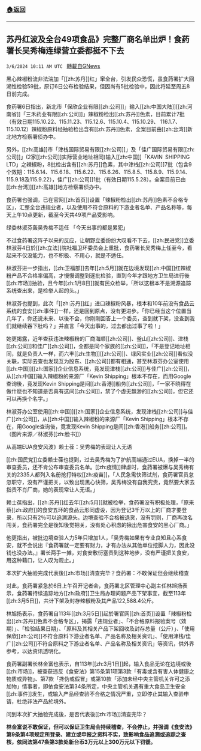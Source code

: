 ###  [:house:返回](README.md)
---


## 苏丹红波及全台49项食品》完整厂商名单出炉！食药署长吴秀梅连绿营立委都挺不下去
`3/6/2024 10:11 AM UTC ` [轉載自GNews](https://gnews.org/articles/2370274)

黑心辣椒粉流非法湍加「[[zh:苏丹]]红」窜全台，引发民众恐慌，虽食药署扩大回溯性检验59批，原订6日公布检验结果，但因尚有5批检验中，因此将延至周五8日前完成。

食药署6日指出，新北市「保欣企业有限[[zh:公司]]」输入[[zh:中国大陆]][[zh:河南省]]「三禾药业有限[[zh:公司]]」辣椒粉检出[[zh:苏丹]]色素，目前累计7批（有效日期115.10.22、115.11.23、115.12.6、115.10.4、115.10.29、 116.1.7、115.10.12）辣椒粉原料经抽验检出含有[[zh:苏丹]]色素，全案目前由[[zh:台湾]]新北地方检察署侦办中。

另外，[[zh:高雄]]市「津栈国际贸易有限[[zh:公司]]」及「佳广国际贸易有限[[zh:公司]]」(2家[[zh:公司]]实际营业地址相同)输入[[zh:中国]]「KAVIN SHIPPING LTD」之辣椒粉，8批检出含有[[zh:苏丹]]色素，其中津栈[[zh:公司]]7批（包含9个效期：115.6.14、115.6.18、115.6.22、115.6.26、115.8.5、115.8.9、115.9.14、115.9.18及115.9.22），佳广[[zh:公司]]1批（有效日期115.5.28）。全案目前已由[[zh:台湾]][[zh:高雄]]地方检察署侦办中。

食药署也强调，已在官网[[zh:首页]]设置「辣椒粉检出[[zh:苏丹]]色素不合格专区」，汇整全台违规业者，以及使用不符合原料的下游业者名单、产品名称等，每天上午10点更新，截至今天共49项产品受影响。

绿委林淑芬轰吴秀梅不适任 「今天出事的都是累犯」

不过食药署这阵子以来的反应，让朝野立委纷纷大叹看不下去，[[zh:民进党]]立委林淑芬4日於[[zh:立法]]院社福卫环委员会上重批，食药署长吴秀梅上任至今，看起来不仅没能力，也不积极、不用心，就是不适任。

林淑芬进一步指出，[[zh:卫福部]]去年[[zh:5月]]就在边境发现[[zh:中国]]红辣椒粉产品不合格率偏高，才慢慢调整到逐批检验，直到今年才跟地方卫生局进行後[[zh:市场]]抽验，且今年[[zh:1月8日]]就有民众检举，「所以这根本不是溯源追踪系统查出来，是检举人起的头。」

林淑芬也提到，此次「[[zh:苏丹]]红」进口辣椒粉风暴，根本和10年前没有食品云系统的食安[[zh:事件]]一样，还是回到原点，没有更进步。「你已经当这个位置当几年了，你还说未来、以後不会，你刚刚回答上一个委员，查到就下架，没查到我们就继续吞下肚吗？」并直言「今天出事的，过去都出过事了啦！」

她更揭露，近年查获违法辣椒粉的厂商海顺[[zh:公司]]、釜山[[zh:公司]]、津栈[[zh:公司]]和佳广[[zh:公司]]，全都是同个家族的[[zh:公司]]，「不是登记地址相同，就是负责人一样，而六丰[[zh:生物]][[zh:公司]]、绿风实业[[zh:公司]]看似没关联，实际去查也发现互为股东、[[zh:公司]]都有相通，甚至林淑芬办公室使用[[zh:中国]][[zh:国家]]企业信息系统，竟发现津栈[[zh:公司]]与佳广[[zh:公司]]，从[[zh:中国]]输入辣椒粉的来源厂「Kevin Shipping」根本不存在，而用Google查询後，竟发现Kevin Shipping是间[[zh:香港]]船务[[zh:公司]]，「一家不晓得在做什麽也不知道是否真有这间[[zh:公司]]，禁了个虚无飘渺的[[zh:公司]]，但它还可以再换个名字。」

林淑芬办公室使用[[zh:中国]][[zh:国家]]企业信息系统，发现津栈[[zh:公司]]与佳广[[zh:公司]]，从[[zh:中国]]输入辣椒粉的来源厂「Kevin Shipping」根本不存在，用Google查询後，竟发现Kevin Shipping是间[[zh:香港]]船务[[zh:公司]]。（图片来源／林淑芬[[zh:脸书]]）

从高端EUA食安风波》赖士葆：吴秀梅的表现让人无语

[[zh:国民党]]立委赖士葆也提到，过去吴秀梅为了护航高端通过EUA，换掉一半的审查委员，还不肯公布审查委员名单。[[zh:疫情]]肆虐时，食药署被爆与吴秀梅有关的2335人都列入名册抢打特权[[zh:疫苗]]，「人民急需快筛试剂，食药署官员怠忽职守，没有严谨把关，以致出现黑心快筛，吴秀梅没有自我究责，竟然要大家去指责不肖厂商，她的表现常让人无语。」

赖士葆指出，[[zh:苏丹]]红去年[[zh:5月]]就被检举，食药署没有积极处理，「原来蔡[[zh:政府]]的食安五环的食品云形同虚设，因为登记3千万以上的厂商才要登录，所以只有2％可以追溯源头。边境查验不合格被退货，没有罚则，厂商再改名闯关，食药署完全是後知後觉把关，没有处心积虑的揪出危害食安的黑心厂商。」

他更指出，被批边境查验人力5年只增加1人，「吴秀梅如果有专业良知且心系食安，就不会说出『食药署就一定要有财力，才有办法从其他单位挖脚人力，因此没钱也没办法。』署长两手一摊，对食安敷衍塞责到这种地步，没有严谨把关食安，用这种藉口，让人叹为观止。」

本次扩大抽验完成代表後[[zh:市场]]清查完毕？食药署：不敢保证但会继续稽查

对此，食药署紧急於6日上午召开记者会，食药署北区管理中心副主任林旭扬表示，食药署持续追踪地方[[zh:政府]]卫生局办理问题产品下架事宜，截至113年[[zh:3月5日]]，共计下架及封存辣椒粉及其产品122,588.4公斤。

林旭扬表示，食药署自113年[[zh:3月5日]]起於署官网[[zh:首页]]设置「辣椒粉检出[[zh:苏丹]]色素不合格专区」，揭露「违规业者」、「不合格原料报验案号（效期）」、「检验结果日期」、「原料及其相关产品下架回收及封存总量（公斤）」、「使用保欣[[zh:公司]]不符合原料下游业者名单、产品名称及相关资讯」、「使用津栈/佳广[[zh:公司]]不符合原料之下游业者名单、产品名称及相关资讯」等资讯，供外界参考，以达资讯透明化。

食药署副署长林金富也表示，自113年[[zh:3月1日]]起，输入食品无论在边境或後[[zh:市场]]，被查获违反《食安法》第15条第1项第3款「有毒或含有害人体健康之物质或异物」、第7款「搀伪或假冒」或第10款「添加未经中央主管机关许可之添加物」情事者，即依食安法第34条所定，中央主管机关遇有重大食品卫生安全[[zh:事件]]发生，或输入产品经查验不合格之情况严重，立即停止其输入查验申请，杜绝非法产品於境外。

问到本次扩大抽验完成後，是否代表後[[zh:市场]]清查完毕？

**林金富说不敢保证，但可以保证卫生局会持续稽查，不会停止，并强调《食安法》第9条第4项规定所登录、建立或申报之资料不实，致影响食品追溯或追踪之查核，依同法第47条第3款处新台币3万元以上300万元以下罚锾。**
